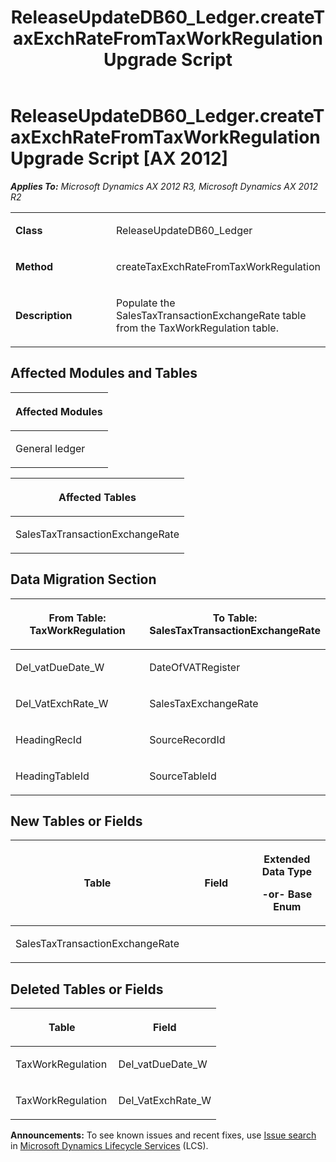 ﻿---
title: ReleaseUpdateDB60_Ledger.createTaxExchRateFromTaxWorkRegulation Upgrade Script
TOCTitle: ReleaseUpdateDB60_Ledger.createTaxExchRateFromTaxWorkRegulation Upgrade Script
ms:assetid: b3530a46-ba59-0674-d470-227da8166bf0
ms:mtpsurl: https://msdn.microsoft.com/en-us/library/JJ736932(v=AX.60)
ms:contentKeyID: 49710616
ms.date: 05/18/2015
mtps_version: v=AX.60
---

# ReleaseUpdateDB60\_Ledger.createTaxExchRateFromTaxWorkRegulation Upgrade Script [AX 2012]


_**Applies To:** Microsoft Dynamics AX 2012 R3, Microsoft Dynamics AX 2012 R2_

<table>
<colgroup>
<col style="width: 50%" />
<col style="width: 50%" />
</colgroup>
<tbody>
<tr class="odd">
<td><p><strong>Class</strong></p></td>
<td><p>ReleaseUpdateDB60_Ledger</p></td>
</tr>
<tr class="even">
<td><p><strong>Method</strong></p></td>
<td><p>createTaxExchRateFromTaxWorkRegulation</p></td>
</tr>
<tr class="odd">
<td><p><strong>Description</strong></p></td>
<td><p>Populate the SalesTaxTransactionExchangeRate table from the TaxWorkRegulation table.</p></td>
</tr>
</tbody>
</table>


## Affected Modules and Tables

<table>
<colgroup>
<col style="width: 100%" />
</colgroup>
<thead>
<tr class="header">
<th><p>Affected Modules</p></th>
</tr>
</thead>
<tbody>
<tr class="odd">
<td><p>General ledger</p></td>
</tr>
</tbody>
</table>


<table>
<colgroup>
<col style="width: 100%" />
</colgroup>
<thead>
<tr class="header">
<th><p>Affected Tables</p></th>
</tr>
</thead>
<tbody>
<tr class="odd">
<td><p>SalesTaxTransactionExchangeRate</p></td>
</tr>
</tbody>
</table>


## Data Migration Section

<table>
<colgroup>
<col style="width: 50%" />
<col style="width: 50%" />
</colgroup>
<thead>
<tr class="header">
<th><p>From Table: TaxWorkRegulation</p></th>
<th><p>To Table: SalesTaxTransactionExchangeRate</p></th>
</tr>
</thead>
<tbody>
<tr class="odd">
<td><p>Del_vatDueDate_W</p></td>
<td><p>DateOfVATRegister</p></td>
</tr>
<tr class="even">
<td><p>Del_VatExchRate_W</p></td>
<td><p>SalesTaxExchangeRate</p></td>
</tr>
<tr class="odd">
<td><p>HeadingRecId</p></td>
<td><p>SourceRecordId</p></td>
</tr>
<tr class="even">
<td><p>HeadingTableId</p></td>
<td><p>SourceTableId</p></td>
</tr>
</tbody>
</table>


## New Tables or Fields

<table>
<colgroup>
<col style="width: 33%" />
<col style="width: 33%" />
<col style="width: 33%" />
</colgroup>
<thead>
<tr class="header">
<th><p>Table</p></th>
<th><p>Field</p></th>
<th><p>Extended Data Type</p>
<p>-or- Base Enum</p></th>
</tr>
</thead>
<tbody>
<tr class="odd">
<td><p>SalesTaxTransactionExchangeRate</p></td>
<td><p></p></td>
<td><p></p></td>
</tr>
</tbody>
</table>


## Deleted Tables or Fields

<table>
<colgroup>
<col style="width: 50%" />
<col style="width: 50%" />
</colgroup>
<thead>
<tr class="header">
<th><p>Table</p></th>
<th><p>Field</p></th>
</tr>
</thead>
<tbody>
<tr class="odd">
<td><p>TaxWorkRegulation</p></td>
<td><p>Del_vatDueDate_W</p></td>
</tr>
<tr class="even">
<td><p>TaxWorkRegulation</p></td>
<td><p>Del_VatExchRate_W</p></td>
</tr>
</tbody>
</table>

  
**Announcements:** To see known issues and recent fixes, use [Issue search](http://go.microsoft.com/fwlink/?linkid=389258) in [Microsoft Dynamics Lifecycle Services](http://go.microsoft.com/fwlink/?linkid=306505) (LCS).

